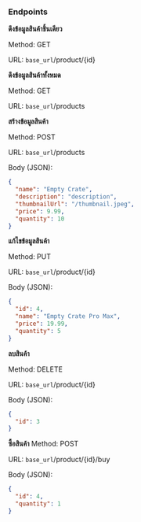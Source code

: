 ### Endpoints


**ดึงข้อมูลสินค้าชิ้นเดียว**

Method: GET

URL: `base_url`/product/{id}


**ดึงข้อมูลสินค้าทั้งหมด**

Method: GET

URL: `base_url`/products


**สร้างข้อมูลสินค้า**

Method: POST

URL: `base_url`/products

Body (JSON):
```json
{
  "name": "Empty Crate",
  "description": "description",
  "thumbnailUrl": "/thumbnail.jpeg",
  "price": 9.99,
  "quantity": 10
}
```


**แก้ไขข้อมูลสินค้า**

Method: PUT

URL: `base_url`/product/{id}

Body (JSON):
```json
{
  "id": 4,
  "name": "Empty Crate Pro Max",
  "price": 19.99,
  "quantity": 5
}
```


**ลบสินค้า**

Method: DELETE

URL: `base_url`/product/{id}

Body (JSON):

```json
{
  "id": 3
}
```

**ซื้อสินค้า**
Method: POST

URL: `base_url`/product/{id}/buy

Body (JSON):
```json
{
  "id": 4,
  "quantity": 1
}
```